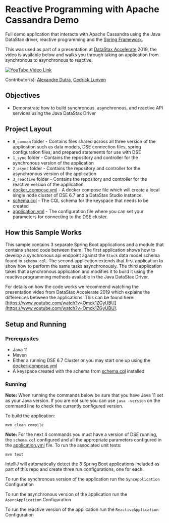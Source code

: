 # Reactive Programming with Apache Cassandra Demo

Full demo application that interacts with Apache Cassandra using the Java DataStax driver, reactive programming and the [Spring Framework](https://spring.io/).

This was used as part of a presentation at [DataStax Accelerate](https://www.datastax.com/accelerate) 2019, the video is available below and walks you through taking an application from synchronous to asynchronous to reactive.

[![YouTube Video Link](https://img.youtube.com/vi/Omck1ZGyUBU/0.jpg)](https://www.youtube.com/watch?v=Omck1ZGyUBU)

Contributor(s): [Alexandre Dutra](https://github.com/adutra), [Cedrick Lunven](https://github.com/clun)

## Objectives
* Demonstrate how to build synchronous, asynchronous, and reactive API services using the Java DataStax Driver

## Project Layout

* `0_common` folder - Contains files shared across all three version of the application such as data models, DSE connection files, spring configuration files, and prepared statements for use with DSE
* `1_sync` folder - Contains the repository and controller for the synchronous version of the application
* `2_async` folder - Contains the repository and controller for the asynchronous version of the application
* `3_reactive` folder - Contains the repository and controller for the reactive version of the application
* [docker_compose.yml](docker-compose.yaml) - A docker compose file which will create a local single node cluster of DSE 6.7 and a DataStax Studio instance.
* [schema.cql](schema.cql) - The CQL schema for the keyspace that needs to be created
* [application.yml](0_common/src/main/resources/application.yml) - The configuration file where you can set your parameters for connecting to the DSE cluster.

## How this Sample Works
This sample contains 3 separate Spring Boot applications and a module that contains shared code between them.  The first application shows
how to develop a synchronous api endpoint against the `Stock` data model schema found in `schema.cql`.  The second application extends
that first application to show how to perform the same tasks asynchronously.  The third application takes that asynchronous application
and modifies it to build it using the reactive programming methods available in the Java DataStax Driver.

For details on how the code works we recommend watching the presentation video from DataStax Accelerate 2019 which explains the differences between the applications.
This can be found here: [https://www.youtube.com/watch?v=Omck1ZGyUBU](https://www.youtube.com/watch?v=Omck1ZGyUBU).

## Setup and Running

### Prerequisites
* Java 11
* Maven
* Either a running DSE 6.7 Cluster or you may start one up using the [docker-compose.yml](docker-compose.yml)
* A keyspace created with the schema from [schema.cql](schema.cql) installed

### Running

**Note:** When running the commands below be sure that you have Java 11 set as your Java version.  If you are not sure you can use `java -version`
on the command line to check the currently configured version.

To build the application:

`mvn clean compile`

**Note:** For the next 4 commands you must have a version of DSE running, the `schema.cql` configured and all the appropriate parameters configured in the  [application.yml](0_common/src/main/resources/application.yml) file.
To run the associated unit tests:

`mvn test`

IntelliJ will automatically detect the 3 Spring Boot applications included as part of this repo and create three run configurations, one for each.

To run the synchronous version of the application run the `SyncApplication` Configuration

To run the asynchronous version of the application run the `AsyncApplication` Configuration

To run the reactive version of the application run the `ReactiveApplication` Configuration

